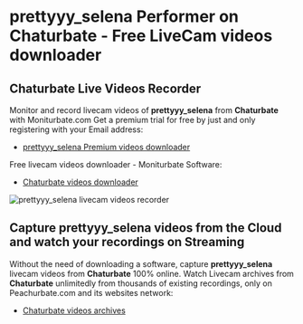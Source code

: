 # prettyyy_selena Performer on Chaturbate - Free LiveCam videos downloader

## Chaturbate Live Videos Recorder

Monitor and record livecam videos of **prettyyy_selena** from **Chaturbate** with Moniturbate.com
Get a premium trial for free by just and only registering with your Email address:
* [prettyyy_selena Premium videos downloader](https://moniturbate.com/request-demo-licence-key.html)

Free livecam videos downloader - Moniturbate Software:
* [Chaturbate videos downloader](https://moniturbate.com/moniturbate-download-software.html)

![prettyyy_selena livecam videos recorder](https://peachurnet.com/templates/moniturbate-software.png)


## Capture prettyyy_selena videos from the Cloud and watch your recordings on Streaming

Without the need of downloading a software, capture **prettyyy_selena** livecam videos from **Chaturbate** 100% online.
Watch Livecam archives from **Chaturbate** unlimitedly from thousands of existing recordings, only on Peachurbate.com and its websites network:
* [Chaturbate videos archives](https://peachurnet.com/)
